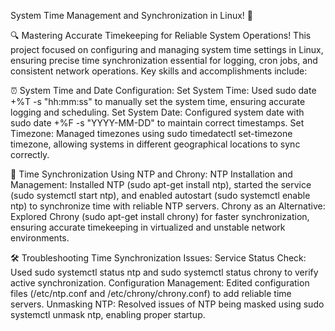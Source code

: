 System Time Management and Synchronization in Linux! 🚀

🔍 Mastering Accurate Timekeeping for Reliable System Operations!
This project focused on configuring and managing system time settings in Linux, ensuring precise time synchronization essential for logging, cron jobs, and consistent network operations. Key skills and accomplishments include:

⏰ System Time and Date Configuration:
Set System Time: Used sudo date +%T -s "hh:mm:ss" to manually set the system time, ensuring accurate logging and scheduling.
Set System Date: Configured system date with sudo date +%F -s "YYYY-MM-DD" to maintain correct timestamps.
Set Timezone: Managed timezones using sudo timedatectl set-timezone timezone, allowing systems in different geographical locations to sync correctly.

🔄 Time Synchronization Using NTP and Chrony:
NTP Installation and Management: Installed NTP (sudo apt-get install ntp), started the service (sudo systemctl start ntp), and enabled autostart (sudo systemctl enable ntp) to synchronize time with reliable NTP servers.
Chrony as an Alternative: Explored Chrony (sudo apt-get install chrony) for faster synchronization, ensuring accurate timekeeping in virtualized and unstable network environments.

🛠 Troubleshooting Time Synchronization Issues:
Service Status Check: Used sudo systemctl status ntp and sudo systemctl status chrony to verify active synchronization.
Configuration Management: Edited configuration files (/etc/ntp.conf and /etc/chrony/chrony.conf) to add reliable time servers.
Unmasking NTP: Resolved issues of NTP being masked using sudo systemctl unmask ntp, enabling proper startup.
